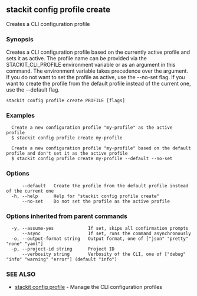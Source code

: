 ## stackit config profile create

Creates a CLI configuration profile

### Synopsis

Creates a CLI configuration profile based on the currently active profile and sets it as active.
The profile name can be provided via the STACKIT_CLI_PROFILE environment variable or as an argument in this command.
The environment variable takes precedence over the argument.
If you do not want to set the profile as active, use the --no-set flag.
If you want to create the profile from the default profile instead of the current one, use the --default flag.

```
stackit config profile create PROFILE [flags]
```

### Examples

```
  Create a new configuration profile "my-profile" as the active profile
  $ stackit config profile create my-profile

  Create a new configuration profile "my-profile" based on the default profile and don't set it as the active profile
  $ stackit config profile create my-profile --default --no-set
```

### Options

```
      --default   Create the profile from the default profile instead of the current one
  -h, --help      Help for "stackit config profile create"
      --no-set    Do not set the profile as the active profile
```

### Options inherited from parent commands

```
  -y, --assume-yes             If set, skips all confirmation prompts
      --async                  If set, runs the command asynchronously
  -o, --output-format string   Output format, one of ["json" "pretty" "none" "yaml"]
  -p, --project-id string      Project ID
      --verbosity string       Verbosity of the CLI, one of ["debug" "info" "warning" "error"] (default "info")
```

### SEE ALSO

* [stackit config profile](./stackit_config_profile.md)	 - Manage the CLI configuration profiles

